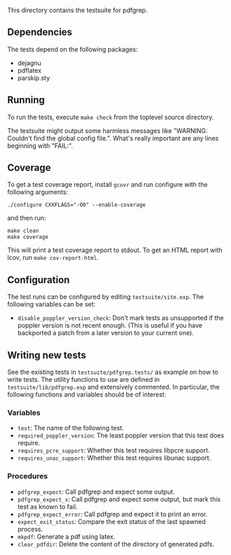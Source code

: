 This directory contains the testsuite for pdfgrep.

## Dependencies

The tests depend on the following packages:

  - dejagnu
  - pdflatex
  - parskip.sty

## Running

To run the tests, execute `make check` from the toplevel source
directory.

The testsuite might output some harmless messages like "WARNING:
Couldn't find the global config file.". What's really important are
any lines beginning with "FAIL:".

## Coverage

To get a test coverage report, install `gcovr` and run configure with
the following arguments:

    ./configure CXXFLAGS="-O0" --enable-coverage

and then run:

    make clean
    make coverage

This will print a test coverage report to stdout. To get an HTML
report with lcov, run `make cov-report-html`.

## Configuration

The test runs can be configured by editing `testsuite/site.exp`. The
following variables can be set:

- `disable_poppler_version_check`: Don't mark tests as unsupported if
  the poppler version is not recent enough. (This is useful if you
  have backported a patch from a later version to your current one).

## Writing new tests

See the existing tests in `testsuite/pdfgrep.tests/` as example on how
to write tests. The utility functions to use are defined in
`testsuite/lib/pdfgrep.exp` and extensively commented. In particular,
the following functions and variables should be of interest:

### Variables

- `test`: The name of the following test.
- `required_poppler_version`: The least poppler version that this test
  does require.
- `requires_pcre_support`: Whether this test requires libpcre support.
- `requires_unac_support`: Whether this test requires libunac support.

### Procedures

- `pdfgrep_expect`: Call pdfgrep and expect some output.
- `pdfgrep_expect_x`: Call pdfgrep and expect some output, but mark
  this test as known to fail.
- `pdfgrep_expect_error`: Call pdfgrep and expect it to print an error.
- `expect_exit_status`: Compare the exit status of the last spawned
  process.
- `mkpdf`: Generate a pdf using latex.
- `clear_pdfdir`: Delete the content of the directory of generated
  pdfs.
